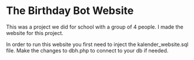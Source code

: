 # The Birthday Bot Website
This was a project we did for school with a group of 4 people. I made the website for this project.

In order to run this website you first need to inject the kalender_website.sql file. 
Make the changes to dbh.php to connect to your db if needed.
